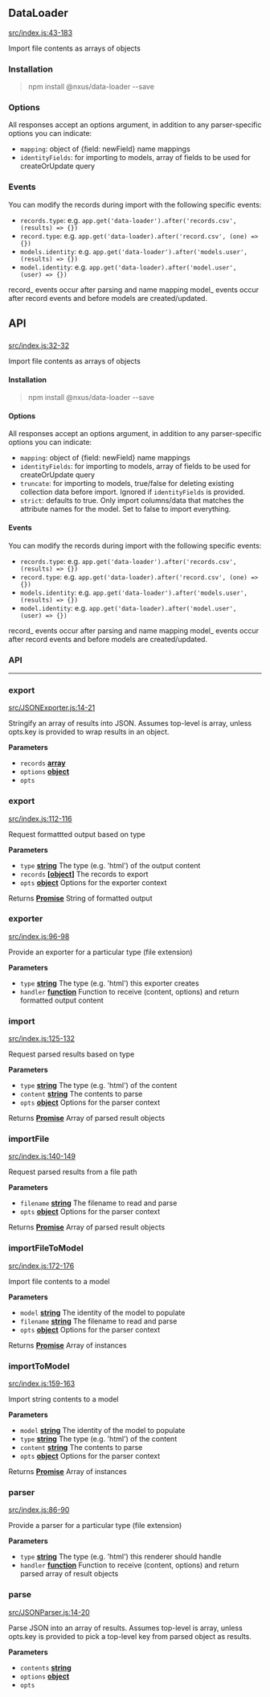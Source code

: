 ## DataLoader

[src/index.js:43-183](https://github.com/nxus/data-loader/blob/79a319262520f3cc3d172a2bbee85cf802334a3a/src/index.js#L43-L183 "Source code on GitHub")

Import file contents as arrays of objects

### Installation

> npm install @nxus/data-loader --save

### Options

All responses accept an options argument, in addition to any parser-specific options
you can indicate:

-   `mapping`: object of {field: newField} name mappings
-   `identityFields`: for importing to models, array of fields to be used for createOrUpdate query

### Events

You can modify the records during import with the following specific events:

-   `records.type`: e.g. `app.get('data-loader').after('records.csv', (results) => {})`
-   `record.type`: e.g. `app.get('data-loader).after('record.csv', (one) => {})`
-   `models.identity`: e.g. `app.get('data-loader').after('models.user', (results) => {})`
-   `model.identity`: e.g. `app.get('data-loader).after('model.user', (user) => {})`

record_ events occur after parsing and name mapping
model_ events occur after record events and before models are created/updated.

## API

### 

[src/index.js:32-32](https://github.com/nxus/data-loader/blob/4bac4d0d930e8152bc7d27ab2c2f135a233f8c36/src/index.js#L32-L32 "Source code on GitHub")

Import file contents as arrays of objects

#### Installation

> npm install @nxus/data-loader --save

#### Options

All responses accept an options argument, in addition to any parser-specific options
you can indicate:

-   `mapping`: object of {field: newField} name mappings
-   `identityFields`: for importing to models, array of fields to be used for createOrUpdate query
-   `truncate`: for importing to models, true/false for deleting existing collection data before import. Ignored if `identityFields` is provided.
-   `strict`: defaults to true. Only import columns/data that matches the attribute names for the model. Set to false to import everything.

#### Events

You can modify the records during import with the following specific events:

-   `records.type`: e.g. `app.get('data-loader').after('records.csv', (results) => {})`
-   `record.type`: e.g. `app.get('data-loader).after('record.csv', (one) => {})`
-   `models.identity`: e.g. `app.get('data-loader').after('models.user', (results) => {})`
-   `model.identity`: e.g. `app.get('data-loader).after('model.user', (user) => {})`

record_ events occur after parsing and name mapping
model_ events occur after record events and before models are created/updated.

### API

* * *

### export

[src/JSONExporter.js:14-21](https://github.com/nxus/data-loader/blob/4bac4d0d930e8152bc7d27ab2c2f135a233f8c36/src/JSONExporter.js#L14-L21 "Source code on GitHub")

Stringify an array of results into JSON. Assumes top-level is array, unless
 opts.key is provided to wrap results in an object.

**Parameters**

-   `records` **[array](https://developer.mozilla.org/en-US/docs/Web/JavaScript/Reference/Global_Objects/Array)** 
-   `options` **[object](https://developer.mozilla.org/en-US/docs/Web/JavaScript/Reference/Global_Objects/Object)** 
-   `opts`  

### export

[src/index.js:112-116](https://github.com/nxus/data-loader/blob/4bac4d0d930e8152bc7d27ab2c2f135a233f8c36/src/index.js#L112-L116 "Source code on GitHub")

Request formattted output based on type

**Parameters**

-   `type` **[string](https://developer.mozilla.org/en-US/docs/Web/JavaScript/Reference/Global_Objects/String)** The type (e.g. 'html') of the output content
-   `records` **\[[object](https://developer.mozilla.org/en-US/docs/Web/JavaScript/Reference/Global_Objects/Object)]** The records to export
-   `opts` **[object](https://developer.mozilla.org/en-US/docs/Web/JavaScript/Reference/Global_Objects/Object)** Options for the exporter context

Returns **[Promise](https://developer.mozilla.org/en-US/docs/Web/JavaScript/Reference/Global_Objects/Promise)** String of formatted output

### exporter

[src/index.js:96-98](https://github.com/nxus/data-loader/blob/4bac4d0d930e8152bc7d27ab2c2f135a233f8c36/src/index.js#L96-L98 "Source code on GitHub")

Provide an exporter for a particular type (file extension)

**Parameters**

-   `type` **[string](https://developer.mozilla.org/en-US/docs/Web/JavaScript/Reference/Global_Objects/String)** The type (e.g. 'html') this exporter creates
-   `handler` **[function](https://developer.mozilla.org/en-US/docs/Web/JavaScript/Reference/Statements/function)** Function to receive (content, options) and return formatted output content

### import

[src/index.js:125-132](https://github.com/nxus/data-loader/blob/4bac4d0d930e8152bc7d27ab2c2f135a233f8c36/src/index.js#L125-L132 "Source code on GitHub")

Request parsed results based on type

**Parameters**

-   `type` **[string](https://developer.mozilla.org/en-US/docs/Web/JavaScript/Reference/Global_Objects/String)** The type (e.g. 'html') of the content
-   `content` **[string](https://developer.mozilla.org/en-US/docs/Web/JavaScript/Reference/Global_Objects/String)** The contents to parse
-   `opts` **[object](https://developer.mozilla.org/en-US/docs/Web/JavaScript/Reference/Global_Objects/Object)** Options for the parser context

Returns **[Promise](https://developer.mozilla.org/en-US/docs/Web/JavaScript/Reference/Global_Objects/Promise)** Array of parsed result objects

### importFile

[src/index.js:140-149](https://github.com/nxus/data-loader/blob/4bac4d0d930e8152bc7d27ab2c2f135a233f8c36/src/index.js#L140-L149 "Source code on GitHub")

Request parsed results from a file path

**Parameters**

-   `filename` **[string](https://developer.mozilla.org/en-US/docs/Web/JavaScript/Reference/Global_Objects/String)** The filename to read and parse
-   `opts` **[object](https://developer.mozilla.org/en-US/docs/Web/JavaScript/Reference/Global_Objects/Object)** Options for the parser context

Returns **[Promise](https://developer.mozilla.org/en-US/docs/Web/JavaScript/Reference/Global_Objects/Promise)** Array of parsed result objects

### importFileToModel

[src/index.js:172-176](https://github.com/nxus/data-loader/blob/4bac4d0d930e8152bc7d27ab2c2f135a233f8c36/src/index.js#L172-L176 "Source code on GitHub")

Import file contents to a model

**Parameters**

-   `model` **[string](https://developer.mozilla.org/en-US/docs/Web/JavaScript/Reference/Global_Objects/String)** The identity of the model to populate
-   `filename` **[string](https://developer.mozilla.org/en-US/docs/Web/JavaScript/Reference/Global_Objects/String)** The filename to read and parse
-   `opts` **[object](https://developer.mozilla.org/en-US/docs/Web/JavaScript/Reference/Global_Objects/Object)** Options for the parser context

Returns **[Promise](https://developer.mozilla.org/en-US/docs/Web/JavaScript/Reference/Global_Objects/Promise)** Array of instances

### importToModel

[src/index.js:159-163](https://github.com/nxus/data-loader/blob/4bac4d0d930e8152bc7d27ab2c2f135a233f8c36/src/index.js#L159-L163 "Source code on GitHub")

Import string contents to a model

**Parameters**

-   `model` **[string](https://developer.mozilla.org/en-US/docs/Web/JavaScript/Reference/Global_Objects/String)** The identity of the model to populate
-   `type` **[string](https://developer.mozilla.org/en-US/docs/Web/JavaScript/Reference/Global_Objects/String)** The type (e.g. 'html') of the content
-   `content` **[string](https://developer.mozilla.org/en-US/docs/Web/JavaScript/Reference/Global_Objects/String)** The contents to parse
-   `opts` **[object](https://developer.mozilla.org/en-US/docs/Web/JavaScript/Reference/Global_Objects/Object)** Options for the parser context

Returns **[Promise](https://developer.mozilla.org/en-US/docs/Web/JavaScript/Reference/Global_Objects/Promise)** Array of instances

### parser

[src/index.js:86-90](https://github.com/nxus/data-loader/blob/4bac4d0d930e8152bc7d27ab2c2f135a233f8c36/src/index.js#L86-L90 "Source code on GitHub")

Provide a parser for a particular type (file extension)

**Parameters**

-   `type` **[string](https://developer.mozilla.org/en-US/docs/Web/JavaScript/Reference/Global_Objects/String)** The type (e.g. 'html') this renderer should handle
-   `handler` **[function](https://developer.mozilla.org/en-US/docs/Web/JavaScript/Reference/Statements/function)** Function to receive (content, options) and return parsed array of result objects

### parse

[src/JSONParser.js:14-20](https://github.com/nxus/data-loader/blob/4bac4d0d930e8152bc7d27ab2c2f135a233f8c36/src/JSONParser.js#L14-L20 "Source code on GitHub")

Parse JSON into an array of results. Assumes top-level is array, unless
 opts.key is provided to pick a top-level key from parsed object as results.

**Parameters**

-   `contents` **[string](https://developer.mozilla.org/en-US/docs/Web/JavaScript/Reference/Global_Objects/String)** 
-   `options` **[object](https://developer.mozilla.org/en-US/docs/Web/JavaScript/Reference/Global_Objects/Object)** 
-   `opts`  
